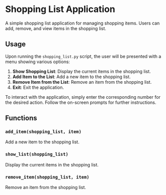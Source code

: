 # Shopping List Application

A simple shopping list application for managing shopping items. Users can add, remove, and view items in the shopping list.

## Usage

Upon running the `shopping_list.py` script, the user will be presented with a menu showing various options:

1. **Show Shopping List**: Display the current items in the shopping list.
2. **Add Item to the List**: Add a new item to the shopping list.
3. **Remove Item from the List**: Remove an item from the shopping list.
4. **Exit**: Exit the application.

To interact with the application, simply enter the corresponding number for the desired action. Follow the on-screen prompts for further instructions.

## Functions

### `add_item(shopping_list, item)`

Add a new item to the shopping list.

### `show_list(shopping_list)`

Display the current items in the shopping list.

### `remove_item(shopping_list, item)`

Remove an item from the shopping list.
